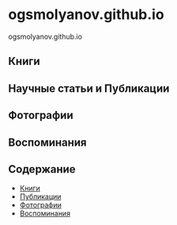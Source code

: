 # ogsmolyanov.github.io
ogsmolyanov.github.io

## Книги


## Научные статьи и Публикации

## Фотографии

## Воспоминания

## Содержание
  
  - [Книги](books)
  - [Публикации](articles)
  - [Фотографии](photos)
  - [Воспоминания](memories)


